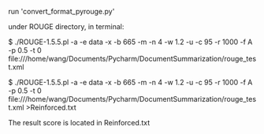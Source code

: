 run 'convert_format_pyrouge.py' 

under ROUGE directory, in terminal:

$ ./ROUGE-1.5.5.pl -a -e data -x -b 665 -m -n 4 -w 1.2 -u -c 95 -r 1000 -f A -p 0.5 -t 0 file:///home/wang/Documents/Pycharm/DocumentSummarization/rouge_test.xml 

$ ./ROUGE-1.5.5.pl -a -e data -x -b 665 -m -n 4 -w 1.2 -u -c 95 -r 1000 -f A -p 0.5 -t 0 file:///home/wang/Documents/Pycharm/DocumentSummarization/rouge_test.xml >Reinforced.txt

The result score is located in Reinforced.txt

